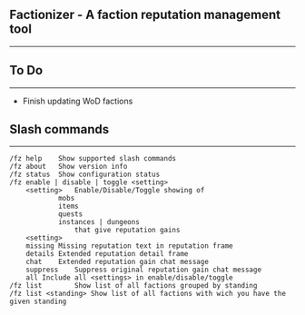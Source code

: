 ## Factionizer - A faction reputation management tool
--------------------------------------------------

## To Do 
-------
- Finish updating WoD factions

## Slash commands
--------------
	/fz help	Show supported slash commands
	/fz about	Show version info
	/fz status	Show configuration status
	/fz enable | disable | toggle <setting>
		<setting>	Enable/Disable/Toggle showing of
				mobs
				items
				quests
				instances | dungeons
					that give reputation gains
		<setting>
		missing	Missing reputation text in reputation frame
		details	Extended reputation detail frame
		chat	Extended reputation gain chat message
		suppress	Suppress original reputation gain chat message
		all	Include all <settings> in enable/disable/toggle
	/fz list		Show list of all factions grouped by standing
	/fz list <standing>	Show list of all factions with wich you have the given standing
